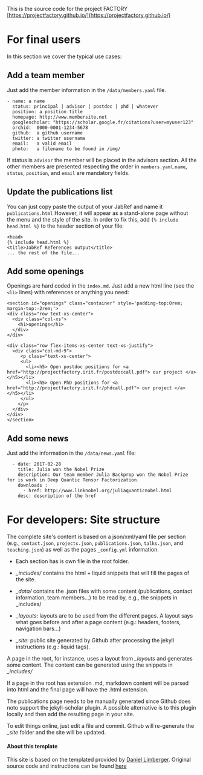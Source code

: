 
This is the source code for the project FACTORY  [https://projectfactory.github.io/](https://projectfactory.github.io/)

# For final users
In this section we cover the typical use cases:

## Add a team member

Just add the member information in the `/data/members.yaml` file.

	- name: a name 
	  status: principal | advisor | postdoc | phd | whatever
	  position: a position title
	  homepage: http://www.membersite.net
	  googlescholar: "https://scholar.google.fr/citations?user=myuser123"
	  orchid:  0000-0001-1234-5678
	  github:  a github username
	  twitter: a twitter username
	  email:   a valid email 
	  photo:   a filename to be found in /img/

If status is `advisor` the member will be placed in the advisors section. All the other members are presented respecting the order in `members.yaml`.`name`, `status`, `position`, and `email` are mandatory fields.

## Update the publications list

You can just copy paste the output of your JabRef and name it `publications.html` 
However, it will appear as a stand-alone page without the menu and the style of the site. In order to fix this, add `{% include head.html %}` to the header section of your file:

	<head>
	{% include head.html %}		
	<title>JabRef References output</title>
	... the rest of the file...



## Add some openings 

Openings are hard coded in the `index.md`. Just add a new html line (see the `<li>` lines) with references or anything you need:


	<section id="openings" class="container" style='padding-top:0rem; margin-top:-2rem;'>
	<div class="row text-xs-center">
	  <div class="col-xs">
	    <h1>openings</h1>
	  </div>
	</div>

	<div class="row flex-items-xs-center text-xs-justify">
	  <div class="col-md-9">
	     <p class="text-xs-center">
	     <ul>		     
		   <li><h5> Open postdoc positions for <a href="http://projectfactory.irit.fr/postdoccall.pdf"> our project </a> </h5></li>
		   <li><h5> Open PhD positions for <a href="http://projectfactory.irit.fr/phdcall.pdf"> our project </a> </h5></li>
		 </ul>
	    </p>
	  </div>
	</div>
	</section>

## Add some news

Just add the information in the `/data/news.yaml` file:

	  - date: 2017-02-28
	    title: Julia won the Nobel Prize
	    description: Our team member Julia Backprop won the Nobel Prize for is work in Deep Quantic Tensor Factorization.
	    downloads :
	      - href: http://www.linknobel.org/juliaquanticnobel.html
		desc: description of the href


# For developers: Site structure 
The complete site's content is based on a json/xml/yaml file per section (e.g., ```contact.json```, ```projects.json```, ```publications.json```, ```talks.json```, and ```teaching.json```) as well as the pages ```_config.yml``` information. 


* Each section has is own file in the root folder.
* *_includes/* contains the html + liquid snippets that will fill the pages of the site.

* *_data/* contains the .json files with some content (publications, contact information, team members...) to be read by, e.g., the snippets in _includes/

* *_layouts*: layouts are to be used from the different pages. A layout says what goes before and after a page content (e.g.: headers, footers, navigation bars...)

* *_site*: public site generated by Github after processing the jekyll instructions (e.g.: liquid tags).

A page in the root, for instance, uses a layout from *_layouts* and generates some content. The content can be generated using the snippets in *_includes/*

If a page in the root has extension .md, markdown content will be parsed into html and the final page will have the .html extension.

The publications page needs to be manually generated since Github does noto support the jekyll-scholar plugin. A possible alternative is to this plugin locally and then add
the resulting page in your site.

To edit things online, just edit a file and commit. Github will re-generate the *_site* folder and the site will be updated.

#### About this template
This site is based on the templated provided by  [Daniel Limberger](http://www.daniellimberger.de). Original source code and instructions can be found [here](https://github.com/cboettig/labnotebook)
